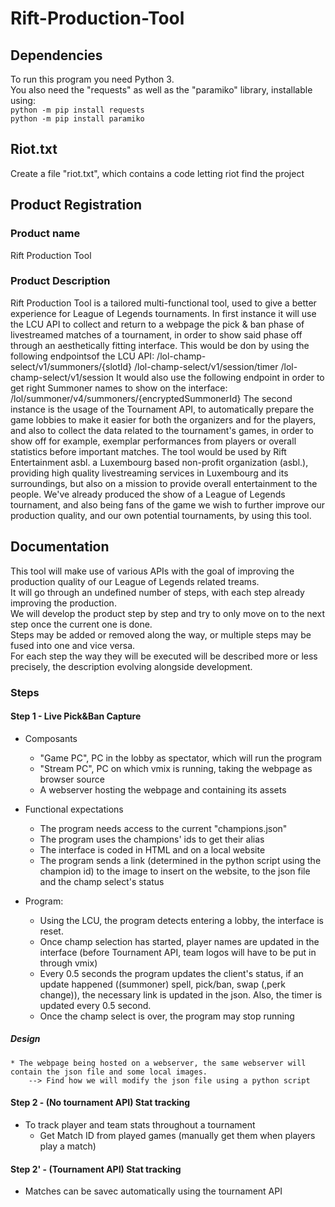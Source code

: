 # Rift-Production-Tool

## Dependencies
To run this program you need Python 3.  
You also need the "requests" as well as the "paramiko" library, installable using:  
    `python -m pip install requests` <br />
    `python -m pip install paramiko`

## Riot.txt

Create a file "riot.txt", which contains a code letting riot find the project

## Product Registration

### Product name

Rift Production Tool

### Product Description
Rift Production Tool is a tailored multi-functional tool, used to give a better experience for League of Legends tournaments. In first instance it will use the LCU API to collect and return to a webpage the pick & ban phase of livestreamed matches of a tournament, in order to show said phase off through an aesthetically fitting interface. 
This would be don by using the following endpointsof the LCU API:
/lol-champ-select/v1/summoners/{slotId}
/lol-champ-select/v1/session/timer
/lol-champ-select/v1/session
It would also use the following endpoint in order to get right Summoner names to show on the interface:
/lol/summoner/v4/summoners/{encryptedSummonerId}
The second instance is the usage of the Tournament API, to automatically prepare the game lobbies to make it easier for both the organizers and for the players, and also to collect the data related to the tournament's games, in order to show off for example, exemplar performances from players or overall statistics before important matches. The tool would be used by Rift Entertainment asbl. a Luxembourg based non-profit organization (asbl.), providing high quality livestreaming services in Luxembourg and its surroundings, but also on a mission to provide overall entertainment to the people. We've already produced the show of a League of Legends tournament, and also being fans of the game we wish to further improve our production quality, and our own potential tournaments, by using this tool.

## Documentation

This tool will make use of various APIs with the goal of improving the production quality of our League of Legends related treams.  
It will go through an undefined number of steps, with each step already improving the production.  
We will develop the product step by step and try to only move on to the next step once the current one is done.  
Steps may be added or removed along the way, or multiple steps may be fused into one and vice versa.  
For each step the way they will be executed will be described more or less precisely, the description evolving alongside development.  

### Steps

#### Step 1 - Live Pick&Ban Capture

  * Composants
    - "Game PC", PC in the lobby as spectator, which will run the program
    - "Stream PC", PC on which vmix is running, taking the webpage as browser source
    - A webserver hosting the webpage and containing its assets

  * Functional expectations
    - The program needs access to the current "champions.json"
    - The program uses the champions' ids to get their alias
    - The interface is coded in HTML and on a local website
    - The program sends a link (determined in the python script using the champion id) to the image to insert on the website, to the json file and the champ select's status

  * Program:
    - Using the LCU, the program detects entering a lobby, the interface is reset.
    - Once champ selection has started, player names are updated in the interface (before Tournament API, team logos will have to be put in through vmix)
    - Every 0.5 seconds the program updates the client's status, if an update happened ((summoner) spell, pick/ban, swap (,perk change)), the necessary link is updated in the json. Also, the timer is updated every 0.5 second.
    - Once the champ select is over, the program may stop running

##### Design
    * The webpage being hosted on a webserver, the same webserver will contain the json file and some local images.
        --> Find how we will modify the json file using a python script

#### Step 2 - (No tournament API) Stat tracking
   
  * To track player and team stats throughout a tournament
    - Get Match ID from played games (manually get them when players play a match)
      
#### Step 2' - (Tournament API) Stat tracking
  
  * Matches can be savec automatically using the tournament API 
